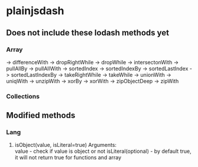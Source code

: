 # plainjsdash

## Does not include these lodash methods yet
### Array
-> differenceWith
-> dropRightWhile
-> dropWhile
-> intersectonWith
-> pullAllBy
-> pullAllWith
-> sortedIndex
-> sortedIndexBy
-> sortedLastIndex
-> sortedLastIndexBy
-> takeRightWhile
-> takeWhile
-> unionWith
-> uniqWith
-> unzipWith
-> xorBy
-> xorWith
-> zipObjectDeep
-> zipWith

### Collections

## Modified methods
### Lang
1. isObject(value, isLiteral=true)
Arguments:  
value - check if value is object or not
isLiteral(optional) - by default true, it will not return true for functions and array